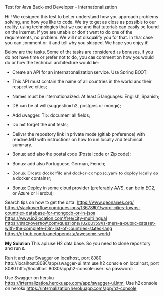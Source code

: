 Test for Java Back-end Developer - Internationalization

Hi ! 
We designed this test to better understand how you approach problems solving, and how you like to code. We try to get as close as possible to our reality, using technologies that we use and that tutorials can easily be found on the internet.
If you are unable or don't want to do one of the requirements, no problem. We will not disqualify you for that. In that case you can comment on it and tell why you skipped. 
We hope you enjoy it!

Below are the tasks. 
Some of the tasks are considered as bonuses, if you do not have time or prefer not to do, you can comment on how you would do or how the technical architecture would be:

- Create an API for an internationalization service. Use Spring BOOT;
- This API must contain the name of all countries in the world and their respective cities;
- Names must be internationalized. At least 5 languages: English, Spanish;
- DB can be at will (suggestion h2, postgres or mongo);
- Add swagger. Tip: document all fields;
- Do not forget the unit tests;
- Deliver the repository link in private mode (gitlab preference) with readme.MD with instructions on how to run locally and technical summary.

- Bonus: add also the postal code (Postal code or Zip code);
- Bonus: add also Portuguese, German, French;
- Bonus: Create dockerfile and docker-compose.yaml to deploy locally as a docker container;
- Bonus: Deploy in some cloud provider (preferably AWS, can be in EC2, or Azure or Heroku);

Search tips on how to get the data:
https://www.geonames.org/
https://stackoverflow.com/questions/13678901/word-cities-towns-countries-database-for-mongodb-or-in-json
https://www.ip2location.com/free/city-multilingual
https://stackoverflow.com/questions/10260559/is-there-a-public-dataset-with-the-complete-i18n-list-of-countries-states-lang
https://github.com/planetopendata/awesome-world

**My Solution**
This api use H2 data base. So you need to clone repository and run it.

Run it and use Swagger on localhost, port 8080
http://localhost:8080/app/swagger-ui.htm
use h2 console on localhost, port 8080
http://localhost:8080/app/h2-console
user: sa
password: 

Use Swagger on heroku
https://internalization.herokuapp.com/app/swagger-ui.html
Use h2 console on heroku
https://internalization.herokuapp.com/app/h2-console